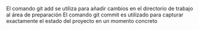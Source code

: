El comando git add se utiliza para añadir cambios en el directorio de trabajo al área de preparación
El comando git commit es utilizado para capturar exactamente el estado del proyecto en un momento concreto
